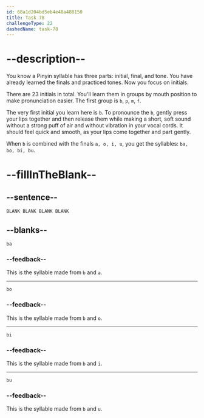 ```yaml
---
id: 68a1d204bd5eb4e48a488150
title: Task 78
challengeType: 22
dashedName: task-78
---
```


<!-- (Audio) A: b, ba, bo, bi, bu -->

# --description--

You know a Pinyin syllable has three parts: initial, final, and tone. You have already learned the finals and practiced tones. Now you focus on initials.

There are 23 initials in total. You'll learn them in groups by mouth position to make pronunciation easier. The first group is `b`, `p`, `m`, `f`.

The very first initial you learn here is `b`. To pronounce the `b`, gently press your lips together and then release them while making a short, soft sound without a strong puff of air and without vibration in your vocal cords. It should feel quick and smooth, as your lips come together and part gently.

When `b` is combined with the finals `a, o, i, u`, you get the syllables: `ba, bo, bi, bu`.

# --fillInTheBlank--

## --sentence--

`BLANK BLANK BLANK BLANK`

## --blanks--

`ba`

### --feedback--

This is the syllable made from `b` and `a`.

---

`bo`

### --feedback--

This is the syllable made from `b` and `o`.

---

`bi`

### --feedback--

This is the syllable made from `b` and `i`.

---

`bu`

### --feedback--

This is the syllable made from `b` and `u`.
